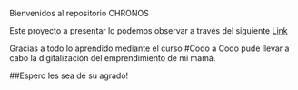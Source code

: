Bienvenidos al repositorio CHRONOS

Este proyecto a presentar lo podemos observar a través del siguiente [Link](https://bequiaguilar.github.io/Chronos/)

Gracias a todo lo aprendido mediante el curso
#Codo a Codo
  pude llevar a cabo la digitalización del emprendimiento de mi mamá.
  
##Espero les sea de su agrado!
